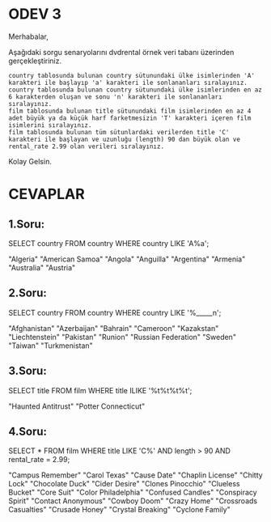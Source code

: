 # ODEV 3

Merhabalar,

Aşağıdaki sorgu senaryolarını dvdrental örnek veri tabanı üzerinden gerçekleştiriniz.

    country tablosunda bulunan country sütunundaki ülke isimlerinden 'A' karakteri ile başlayıp 'a' karakteri ile sonlananları sıralayınız.
    country tablosunda bulunan country sütunundaki ülke isimlerinden en az 6 karakterden oluşan ve sonu 'n' karakteri ile sonlananları sıralayınız.
    film tablosunda bulunan title sütunundaki film isimlerinden en az 4 adet büyük ya da küçük harf farketmesizin 'T' karakteri içeren film isimlerini sıralayınız.
    film tablosunda bulunan tüm sütunlardaki verilerden title 'C' karakteri ile başlayan ve uzunluğu (length) 90 dan büyük olan ve rental_rate 2.99 olan verileri sıralayınız.

Kolay Gelsin.

# CEVAPLAR

## 1.Soru:

SELECT country FROM country
WHERE country LIKE 'A%a';

"Algeria"
"American Samoa"
"Angola"
"Anguilla"
"Argentina"
"Armenia"
"Australia"
"Austria"

## 2.Soru:

SELECT country FROM country
WHERE country LIKE '%_____n';

"Afghanistan"
"Azerbaijan"
"Bahrain"
"Cameroon"
"Kazakstan"
"Liechtenstein"
"Pakistan"
"Runion"
"Russian Federation"
"Sweden"
"Taiwan"
"Turkmenistan"

## 3.Soru:

SELECT title FROM film
WHERE title ILIKE '%t%t%t%t';

"Haunted Antitrust"
"Potter Connecticut"

## 4.Soru:

SELECT * FROM film
WHERE title LIKE 'C%' AND length > 90 AND rental_rate = 2.99;

"Campus Remember"
"Carol Texas"
"Cause Date"
"Chaplin License"
"Chitty Lock"
"Chocolate Duck"
"Cider Desire"
"Clones Pinocchio"
"Clueless Bucket"
"Core Suit"
"Color Philadelphia"
"Confused Candles"
"Conspiracy Spirit"
"Contact Anonymous"
"Cowboy Doom"
"Crazy Home"
"Crossroads Casualties"
"Crusade Honey"
"Crystal Breaking"
"Cyclone Family"

